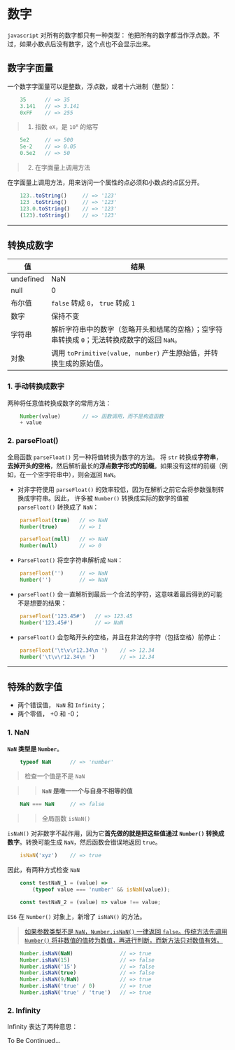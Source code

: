 # 数字  
`javascript` 对所有的数字都只有一种类型： 他把所有的数字都当作浮点数。不过，如果小数点后没有数字，这个点也不会显示出来。  

## 数字字面量
一个数字字面量可以是整数，浮点数，或者十六进制（整型）：
```js
    35      // => 35
    3.141   // => 3.141
    0xFF    // => 255
```
>1. 指数 `eX`，是 `10`<sup>`x`</sup> 的缩写  
```js
    5e2     // => 500
    5e-2    // => 0.05
    0.5e2   // => 50
```

>2. 在字面量上调用方法  

在字面量上调用方法，用来访问一个属性的点必须和小数点的点区分开。
```js
    123..toString()     // => '123'
    123 .toString()     // => '123'
    123.0.toString()    // => '123'
    (123).toString()    // => '123'
```
---

## 转换成数字

值|结果
-|- 
undefined|NaN
null|0
布尔值|`false` 转成 `0`， `true` 转成 `1`
数字|保持不变
字符串|解析字符串中的数字（忽略开头和结尾的空格）；空字符串转换成 `0`；无法转换成数字的返回 `NaN`。
对象|调用 `toPrimitive(value, number)` 产生原始值，并转换生成的原始值。

### 1. 手动转换成数字
两种将任意值转换成数字的常用方法：
```js
    Number(value)       // => 函数调用，而不是构造函数
    + value
```
### 2. parseFloat()
全局函数 `parseFloat()` 另一种将值转换为数字的方法。
将 `str` 转换成**字符串**，**去掉开头的空格**，然后解析最长的**浮点数字形式的前缀**。如果没有这样的前缀（例如，在一个空字符串中），则会返回 `NaN`。

- 对非字符使用 `parseFloat()` 的效率较低，因为在解析之前它会将参数强制转换成字符串。因此， 许多被 `Number()` 转换成实际的数字的值被 `parseFloat()` 转换成了 `NaN`：
```js
    parseFloat(true)   // => NaN
    Number(true)       // => 1

    parseFloat(null)   // => NaN
    Number(null)       // => 0
```

- `ParseFloat()` 将空字符串解析成 `NaN`：
```js
    parseFloat('')     // => NaN
    Number('')         // => NaN
```

- `parseFloat()` 会一直解析到最后一个合法的字符，这意味着最后得到的可能不是想要的结果：
```js
    parseFloat('123.45#')   // => 123.45
    Number('123.45#')       // => NaN
```

- `parseFloat()` 会忽略开头的空格，并且在非法的字符（包括空格）前停止：
```js
    parseFloat('\t\v\r12.34\n ')    // => 12.34
    Number('\t\v\r12.34\n ')        // => 12.34
```
---

## 特殊的数字值
- 两个错误值， `NaN` 和 `Infinity`；
- 两个零值， +0 和 -0；

### 1. NaN
**`NaN` 类型是 `Number`**。
```js
    typeof NaN      // => 'number'
```
> 检查一个值是不是 `NaN`  

>> **`NaN` 是唯一一个与自身不相等的值**
```js
    NaN === NaN     // => false
```

>> 全局函数 `isNaN()`  

`isNaN()` 对非数字不起作用，因为它**首先做的就是把这些值通过 `Number()` 转换成数字**。转换可能生成 `NaN`，然后函数会错误地返回 `true`。
```js
    isNaN('xyz')    // => true
```

因此，有两种方式检查 `NaN`
```js
    const testNaN_1 = (value) => 
        (typeof value === 'number' && isNaN(value));

    const testNaN_2 = (value) => value !== value;
```

`ES6` 在 `Number()` 对象上，新增了 `isNaN()` 的方法。  
> [如果参数类型不是 `NaN`，`Number.isNaN()` 一律返回 `false`。传统方法先调用 `Number()` 将非数值的值转为数值，再进行判断，而新方法只对数值有效。](http://es6.ruanyifeng.com/#docs/number#Number-isFinite-Number-isNaN)
```js
    Number.isNaN(NaN)               // => true
    Number.isNaN(15)                // => false
    Number.isNaN('15')              // => false
    Number.isNaN(true)              // => false
    Number.isNaN(9/NaN)             // => true
    Number.isNaN('true' / 0)        // => true
    Number.isNaN('true' / 'true')   // => true
```

### 2. Infinity  
Infinity 表达了两种意思：  

To Be Continued...


